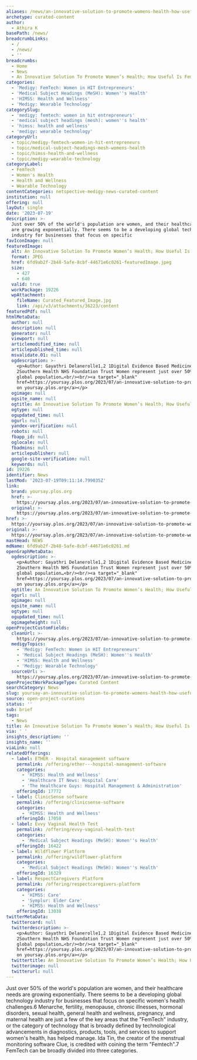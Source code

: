 ```yaml
---
aliases: /news/an-innovative-solution-to-promote-womens-health-how-useful-is-femtech
archetype: curated-content
author:
  - Athira K
basePath: /news/
breadcrumbLinks:
  - /
  - /news/
  - ''
breadcrumbs:
  - Home
  - News
  - An Innovative Solution To Promote Women’s Health; How Useful Is FemTech?
categories:
  - 'Medigy: FemTech: Women in HIT Entrepreneurs'
  - 'Medical Subject Headings (MeSH): Women''s Health'
  - 'HIMSS: Health and Wellness'
  - 'Medigy: Wearable Technology'
categorySlug:
  - 'medigy: femtech: women in hit entrepreneurs'
  - 'medical subject headings (mesh): women''s health'
  - 'himss: health and wellness'
  - 'medigy: wearable technology'
categoryUrl:
  - topic/medigy-femtech-women-in-hit-entrepreneurs
  - topic/medical-subject-headings-mesh-womens-health
  - topic/himss-health-and-wellness
  - topic/medigy-wearable-technology
categoryLabel:
  - FemTech
  - Women's Health
  - Health and Wellness
  - Wearable Technology
contentCategories: netspective-medigy-news-curated-content
institution: null
offering: null
layOut: single
date: '2023-07-19'
description: >-
  Just over 50% of the world's population are women, and their healthcare needs
  are growing exponentially. There seems to be a developing global technology
  industry for businesses that focus on specific
favIconImage: null
featuredImage:
  alt: An Innovative Solution To Promote Women’s Health; How Useful Is FemTech?
  format: JPEG
  href: 6fd9ab2f-2b48-5afe-8cbf-44671e6c0261-featuredImage.jpeg
  size:
    - 427
    - 640
  valid: true
  workPackage: 19226
  wpAttachment:
    fileName: Curated_Featured_Image.jpg
    link: /api/v3/attachments/36223/content
featuredPdf: null
htmlMetaData:
  author: null
  description: null
  generator: null
  viewport: null
  articlemodified_time: null
  articlepublished_time: null
  msvalidate.01: null
  ogdescription: >-
    <p>Author: Gayathri Delanerolle1,2 1Digital Evidence Based Medicine Lab
    2Southern Health NHS Foundation Trust Women represent just over 50% of the
    global population…<br/><br/><a target="_blank"
    href=https://yoursay.plos.org/2023/07/an-innovative-solution-to-promote-womens-health-how-useful-is-femtech/>Read
    on yoursay.plos.org</a></p>
  ogimage: null
  ogsite_name: null
  ogtitle: An Innovative Solution To Promote Women’s Health; How Useful Is FemTech?
  ogtype: null
  ogupdated_time: null
  ogurl: null
  yandex-verification: null
  robots: null
  fbapp_id: null
  oglocale: null
  fbadmins: null
  articlepublisher: null
  google-site-verification: null
  keywords: null
id: 19226
identifier: News
lastMod: '2023-07-19T09:11:14.799035Z'
link:
  brand: yoursay.plos.org
  href: >-
    https://yoursay.plos.org/2023/07/an-innovative-solution-to-promote-womens-health-how-useful-is-femtech/
  original: >-
    https://yoursay.plos.org/2023/07/an-innovative-solution-to-promote-womens-health-how-useful-is-femtech/
href: >-
  https://yoursay.plos.org/2023/07/an-innovative-solution-to-promote-womens-health-how-useful-is-femtech/
original: >-
  https://yoursay.plos.org/2023/07/an-innovative-solution-to-promote-womens-health-how-useful-is-femtech/
mastHead: NEWS
mdName: 6fd9ab2f-2b48-5afe-8cbf-44671e6c0261.md
openGraphMetaData:
  ogdescription: >-
    <p>Author: Gayathri Delanerolle1,2 1Digital Evidence Based Medicine Lab
    2Southern Health NHS Foundation Trust Women represent just over 50% of the
    global population…<br/><br/><a target="_blank"
    href=https://yoursay.plos.org/2023/07/an-innovative-solution-to-promote-womens-health-how-useful-is-femtech/>Read
    on yoursay.plos.org</a></p>
  ogtitle: An Innovative Solution To Promote Women’s Health; How Useful Is FemTech?
  ogurl: null
  ogimage: null
  ogsite_name: null
  ogtype: null
  ogupdated_time: null
  ogimageheight: null
openProjectCustomFields:
  cleanUrl: >-
    https://yoursay.plos.org/2023/07/an-innovative-solution-to-promote-womens-health-how-useful-is-femtech/
  medigyTopics:
    - 'Medigy: FemTech: Women in HIT Entrepreneurs'
    - 'Medical Subject Headings (MeSH): Women''s Health'
    - 'HIMSS: Health and Wellness'
    - 'Medigy: Wearable Technology'
  sourceUrl: >-
    https://yoursay.plos.org/2023/07/an-innovative-solution-to-promote-womens-health-how-useful-is-femtech/
openProjectWorkPackageType: Curated Content
searchCategory: News
slug: yoursay-an-innovative-solution-to-promote-womens-health-how-useful-is-femtech
source: open-project-curations
status: ''
sub: brief
tags:
  - News
title: An Innovative Solution To Promote Women’s Health; How Useful Is FemTech?
via: ' '
insights_description: ''
insights_name: ''
viaLink: null
relatedOfferings:
  - label: ETHER - Hospital management software
    permalink: /offering/ether---hospital-management-software
    categories:
      - 'HIMSS: Health and Wellness'
      - 'Healthcare IT News: Hospital Care'
      - 'The Healthcare Guys: Hospital Management & Administration'
    offeringId: 17772
  - label: ClinicSense software
    permalink: /offering/clinicsense-software
    categories:
      - 'HIMSS: Health and Wellness'
    offeringId: 17058
  - label: Evvy Vaginal Health Test
    permalink: /offering/evvy-vaginal-health-test
    categories:
      - 'Medical Subject Headings (MeSH): Women''s Health'
    offeringId: 16422
  - label: Wildflower Platform
    permalink: /offering/wildflower-platform
    categories:
      - 'Medical Subject Headings (MeSH): Women''s Health'
    offeringId: 16329
  - label: RespectCaregivers Platform
    permalink: /offering/respectcaregivers-platform
    categories:
      - 'HIMSS: Care'
      - 'Symplur: Elder Care'
      - 'HIMSS: Health and Wellness'
    offeringId: 13038
twitterMetaData:
  twittercard: null
  twitterdescription: >-
    <p>Author: Gayathri Delanerolle1,2 1Digital Evidence Based Medicine Lab
    2Southern Health NHS Foundation Trust Women represent just over 50% of the
    global population…<br/><br/><a target="_blank"
    href=https://yoursay.plos.org/2023/07/an-innovative-solution-to-promote-womens-health-how-useful-is-femtech/>Read
    on yoursay.plos.org</a></p>
  twittertitle: An Innovative Solution To Promote Women’s Health; How Useful Is FemTech?
  twitterimage: null
  twitterurl: null
---
```

<p>Just over 50% of the world's population are women, and their healthcare needs are growing exponentially. There seems to be a developing global technology industry for businesses that focus on specific women's health challenges.6 Menarche, fertility, menopause, chronic illnesses, hormonal disorders, sexual health, general health and wellness, pregnancy, and maternal health are just a few of the key areas that the "FemTech" industry, or the category of technology that is broadly defined by technological advancements in diagnostics, products, tools, and services to support women's health, has helped manage. Ida Tin, the creator of the menstrual monitoring software Clue, is credited with coining the term "Femtech".7 FemTech can be broadly divided into three categories.</p>